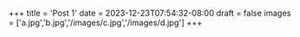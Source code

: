 +++
title = 'Post 1'
date = 2023-12-23T07:54:32-08:00
draft = false
images = ['a.jpg','b.jpg','/images/c.jpg','/images/d.jpg']
+++
